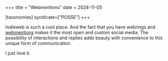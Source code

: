+++
title = "Webmentions"
date = 2024-11-05

[taxonomies]
syndicate=["POSSE"]
+++

Indieweb is such a cool place. And the fact that you have webrings and 
[webmentions](https://webmention.rocks/test/1) makes it the most open and custom social media. The possibility of interactions and replies adds beauty with convenience to this unique form of communication.

I just love it.
